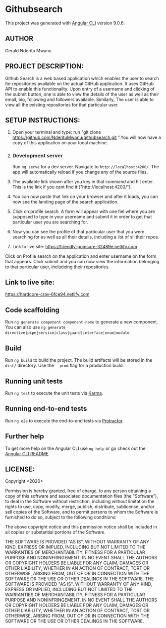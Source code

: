 # Githubsearch

This project was generated with [Angular CLI](https://github.com/angular/angular-cli) version 9.0.6.

## AUTHOR
 
Gerald Nderitu Mwanu

## PROJECT DESCRIPTION:
Github Search is a web based application which enables the user to search for repositories available on the actual GitHub application. It uses GitHub API to enable this functionality. Upon entry of a username and clicking of the submit button, one is able to view the details of the user as well as their email, bio, following and followers available. Similarly, The user is able to view all the existing repositories for that particular user. 


## SETUP INSTRUCTIONS:

 1. Open your terminal and type: run "git clone https://github.com/NderituMwanu/githubsearch.git ".You will now have a copy of this application on your local machine. 

 2. ### Development server
    Run `ng serve` for a dev server. Navigate to `http://localhost:4200/`. The app will automatically reload if you change any of the source files.

 3. The available link shown after you key in that command and hit enter. This is the link if you cant find it:("http://localhost:4200/").

 4. You can now paste that link on your browser and after it loads, you can now see the landing page of the search application. 

 5. Click on profile search. A form will appear with one fiel where you are supposed to type in your username and submit it in order to get that particular user you are searching for.

 6. Now you can see the profile of that particular user that you were searching for as well as all their details, including a list of sll their repos.

 7. Link to live site: https://friendly-poincare-32489e.netlify.com

Click on Profile search on the application and enter username on the form that appears. Click submit and you can now view the information belonging to that particular user, includeing their repositories.

## Link to live site: 

https://hardcore-cray-6fce94.netlify.com

## Code scaffolding

Run `ng generate component component-name` to generate a new component. You can also use `ng generate directive|pipe|service|class|guard|interface|enum|module`.

## Build

Run `ng build` to build the project. The build artifacts will be stored in the `dist/` directory. Use the `--prod` flag for a production build.

## Running unit tests

Run `ng test` to execute the unit tests via [Karma](https://karma-runner.github.io).

## Running end-to-end tests

Run `ng e2e` to execute the end-to-end tests via [Protractor](http://www.protractortest.org/).

## Further help

To get more help on the Angular CLI use `ng help` or go check out the [Angular CLI README](https://github.com/angular/angular-cli/blob/master/README.md).

## LICENSE:

Copyright <2020> <Gerald Nderitu>

Permission is hereby granted, free of charge, to any person obtaining a copy of this software and associated documentation files (the "Software"), to deal in the Software without restriction, including without limitation the rights to use, copy, modify, merge, publish, distribute, sublicense, and/or sell copies of the Software, and to permit persons to whom the Software is furnished to do so, subject to the following conditions:

The above copyright notice and this permission notice shall be included in all copies or substantial portions of the Software.

THE SOFTWARE IS PROVIDED "AS IS", WITHOUT WARRANTY OF ANY KIND, EXPRESS OR IMPLIED, INCLUDING BUT NOT LIMITED TO THE WARRANTIES OF MERCHANTABILITY, FITNESS FOR A PARTICULAR PURPOSE AND NONINFRINGEMENT. IN NO EVENT SHALL THE AUTHORS OR COPYRIGHT HOLDERS BE LIABLE FOR ANY CLAIM, DAMAGES OR OTHER LIABILITY, WHETHER IN AN ACTION OF CONTRACT, TORT OR OTHERWISE, ARISING FROM, OUT OF OR IN CONNECTION WITH THE SOFTWARE OR THE USE OR OTHER DEALINGS IN THE SOFTWARE.
THE SOFTWARE IS PROVIDED "AS IS", WITHOUT WARRANTY OF ANY KIND, EXPRESS OR IMPLIED, INCLUDING BUT NOT LIMITED TO THE WARRANTIES OF MERCHANTABILITY, FITNESS FOR A PARTICULAR PURPOSE AND NONINFRINGEMENT. IN NO EVENT SHALL THE AUTHORS OR COPYRIGHT HOLDERS BE LIABLE FOR ANY CLAIM, DAMAGES OR OTHER LIABILITY, WHETHER IN AN ACTION OF CONTRACT, TORT OR OTHERWISE, ARISING FROM, OUT OF OR IN CONNECTION WITH THE SOFTWARE OR THE USE OR OTHER DEALINGS IN THE SOFTWARE.


